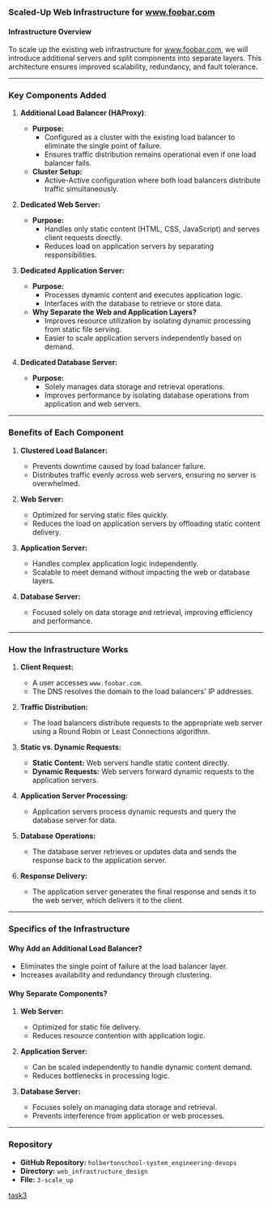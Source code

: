 ### Scaled-Up Web Infrastructure for www.foobar.com

#### Infrastructure Overview
To scale up the existing web infrastructure for www.foobar.com, we will introduce additional servers and split components into separate layers. This architecture ensures improved scalability, redundancy, and fault tolerance.

---

### Key Components Added

1. **Additional Load Balancer (HAProxy)**:
   - **Purpose:**
     - Configured as a cluster with the existing load balancer to eliminate the single point of failure.
     - Ensures traffic distribution remains operational even if one load balancer fails.
   - **Cluster Setup:**
     - Active-Active configuration where both load balancers distribute traffic simultaneously.

2. **Dedicated Web Server:**
   - **Purpose:**
     - Handles only static content (HTML, CSS, JavaScript) and serves client requests directly.
     - Reduces load on application servers by separating responsibilities.

3. **Dedicated Application Server:**
   - **Purpose:**
     - Processes dynamic content and executes application logic.
     - Interfaces with the database to retrieve or store data.
   - **Why Separate the Web and Application Layers?**
     - Improves resource utilization by isolating dynamic processing from static file serving.
     - Easier to scale application servers independently based on demand.

4. **Dedicated Database Server:**
   - **Purpose:**
     - Solely manages data storage and retrieval operations.
     - Improves performance by isolating database operations from application and web servers.

---

### Benefits of Each Component

1. **Clustered Load Balancer:**
   - Prevents downtime caused by load balancer failure.
   - Distributes traffic evenly across web servers, ensuring no server is overwhelmed.

2. **Web Server:**
   - Optimized for serving static files quickly.
   - Reduces the load on application servers by offloading static content delivery.

3. **Application Server:**
   - Handles complex application logic independently.
   - Scalable to meet demand without impacting the web or database layers.

4. **Database Server:**
   - Focused solely on data storage and retrieval, improving efficiency and performance.

---

### How the Infrastructure Works
1. **Client Request:**
   - A user accesses `www.foobar.com`.
   - The DNS resolves the domain to the load balancers' IP addresses.

2. **Traffic Distribution:**
   - The load balancers distribute requests to the appropriate web server using a Round Robin or Least Connections algorithm.

3. **Static vs. Dynamic Requests:**
   - **Static Content:** Web servers handle static content directly.
   - **Dynamic Requests:** Web servers forward dynamic requests to the application servers.

4. **Application Server Processing:**
   - Application servers process dynamic requests and query the database server for data.

5. **Database Operations:**
   - The database server retrieves or updates data and sends the response back to the application server.

6. **Response Delivery:**
   - The application server generates the final response and sends it to the web server, which delivers it to the client.

---

### Specifics of the Infrastructure

#### Why Add an Additional Load Balancer?
- Eliminates the single point of failure at the load balancer layer.
- Increases availability and redundancy through clustering.

#### Why Separate Components?
1. **Web Server:**
   - Optimized for static file delivery.
   - Reduces resource contention with application logic.

2. **Application Server:**
   - Can be scaled independently to handle dynamic content demand.
   - Reduces bottlenecks in processing logic.

3. **Database Server:**
   - Focuses solely on managing data storage and retrieval.
   - Prevents interference from application or web processes.

---

### Repository
- **GitHub Repository:** `holbertonschool-system_engineering-devops`
- **Directory:** `web_infrastructure_design`
- **File:** `3-scale_up`

[task3](task3.mmd)
